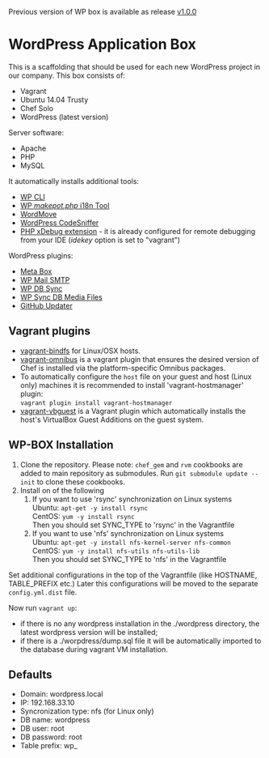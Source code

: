 Previous version of WP box is available as release [v1.0.0](https://github.com/CodeTiburon/wp-box/releases/tag/v1.0.0)

# WordPress Application Box

This is a scaffolding that should be used for each new WordPress project in our company.
This box consists of:

- Vagrant
- Ubuntu 14.04 Trusty
- Chef Solo
- WordPress (latest version)

Server software:

- Apache
- PHP
- MySQL

It automatically installs additional tools:

- [WP CLI](http://wp-cli.org/)
- [WP *makepot.php* i18n Tool](http://codex.wordpress.org/I18n_for_WordPress_Developers)
- [WordMove](https://github.com/welaika/wordmove)
- [WordPress CodeSniffer](https://github.com/WordPress-Coding-Standards/WordPress-Coding-Standards)
- [PHP xDebug extension](http://xdebug.org/) - it is already configured for remote debugging from your IDE (*idekey* option is set to "vagrant")

WordPress plugins:

- [Meta Box](http://metabox.io/)
- [WP Mail SMTP](https://wordpress.org/plugins/wp-mail-smtp)
- [WP DB Sync](https://github.com/wp-sync-db/wp-sync-db)
- [WP Sync DB Media Files](https://github.com/wp-sync-db/wp-sync-db-media-files)
- [GitHub Updater](https://github.com/afragen/github-updater)

## Vagrant plugins

 - [vagrant-bindfs](https://github.com/gael-ian/vagrant-bindfs) for Linux/OSX hosts.
 - [vagrant-omnibus](https://github.com/chef/vagrant-omnibus) is a vagrant plugin that ensures the desired version of Chef is installed via the platform-specific Omnibus packages.
 - To automatically configure the `host` file on your guest and host (Linux only) machines it is recommended to install 'vagrant-hostmanager' plugin:  
`vagrant plugin install vagrant-hostmanager`
 - [vagrant-vbguest](https://github.com/dotless-de/vagrant-vbguest) is a Vagrant plugin which automatically installs the host's VirtualBox Guest Additions on the guest system.



## WP-BOX Installation

1. Clone the repository. Please note:
   `chef_gem` and `rvm` cookbooks are added to main repository as submodules. Run `git submodule update --init` to clone these cookbooks.
2. Install on of the following 
    1. If you want to use 'rsync' synchronization on Linux systems  
Ubuntu: `apt-get -y install rsync`  
CentOS: `yum -y install rsync`  
Then you should set SYNC_TYPE to 'rsync' in the Vagrantfile
    2. If you want to use 'nfs' synchronization on Linux systems  
Ubuntu: `apt-get -y install nfs-kernel-server nfs-common`  
CentOS: `yum -y install nfs-utils nfs-utils-lib`  
Then you should set SYNC_TYPE to 'nfs' in the Vagrantfile
  
Set additional configurations in the top of the Vagrantfile (like HOSTNAME, TABLE_PREFIX etc.)
Later this configurations will be moved to the separate `config.yml.dist` file.

Now run `vagrant up`:

- if there is no any wordpress installation in the ./wordpress directory, the latest wordpress version will be installed;
- if there is a ./worpdress/dump.sql file it will be automatically imported to the database during vagrant VM installation.

## Defaults

- Domain: wordpress.local
- IP: 192.168.33.10
- Syncronization type: nfs (for Linux only)
- DB name: wordpress
- DB user: root
- DB password: root
- Table prefix: wp_